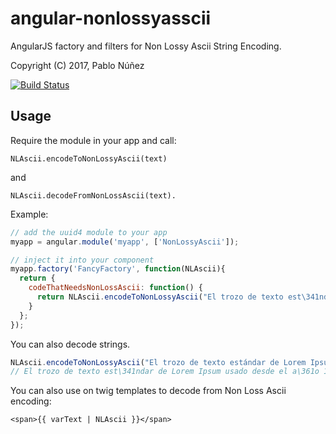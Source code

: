 angular-nonlossyasscii
==============

AngularJS factory and filters for Non Lossy Ascii String Encoding.

Copyright (C) 2017, Pablo Núñez

[![Build Status](https://travis-ci.org/UEGMobile/angular-nonlossyascii.png?branch=master)](https://travis-ci.org/UEGMobile/angular-nonlossyascii)

## Usage

Require the module in your app and call:

    NLAscii.encodeToNonLossyAscii(text) 

and 

	NLAscii.decodeFromNonLossAscii(text).

Example:

``` javascript
// add the uuid4 module to your app
myapp = angular.module('myapp', ['NonLossyAscii']);

// inject it into your component
myapp.factory('FancyFactory', function(NLAscii){
  return {
    codeThatNeedsNonLossAscii: function() {
      return NLAscii.encodeToNonLossyAscii("El trozo de texto est\341ndar de Lorem Ipsum usado desde el a\361o 1500");
    }
  };
});
```

You can also decode strings.

```javascript
NLAscii.encodeToNonLossyAscii("El trozo de texto estándar de Lorem Ipsum usado desde el año 1500");
// El trozo de texto est\341ndar de Lorem Ipsum usado desde el a\361o 1500
```

You can also use on twig templates to decode from Non Loss Ascii encoding:

```twig
<span>{{ varText | NLAscii }}</span>
```


